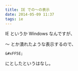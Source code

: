 ```yaml
---
title: IE での〜の表示
date: 2014-05-09 11:37
tags: ie
---
```


IE というか Windows なんですが、

〜 とか潰れたような表示するので、

    &#xFF5E;

にとしたというはなし。

